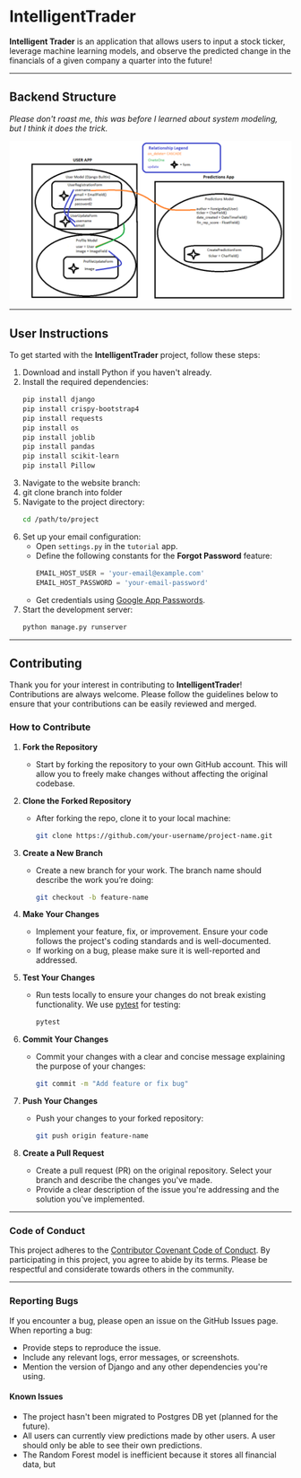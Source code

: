 # IntelligentTrader

**Intelligent Trader** is an application that allows users to input a stock ticker, leverage machine learning models, and observe the predicted change in the financials of a given company a quarter into the future!

---

## Backend Structure

*Please don't roast me, this was before I learned about system modeling, but I think it does the trick.*

![Backend Model](user+profile_model_design.png)

---

## User Instructions

To get started with the **IntelligentTrader** project, follow these steps:

1. Download and install Python if you haven't already.
2. Install the required dependencies:
    ```bash
    pip install django
    pip install crispy-bootstrap4
    pip install requests
    pip install os
    pip install joblib
    pip install pandas
    pip install scikit-learn
    pip install Pillow
    ```
3. Navigate to the website branch:
4. git clone branch into folder
5. Navigate to the project directory:
    ```bash
    cd /path/to/project
    ```
6. Set up your email configuration:
    - Open `settings.py` in the `tutorial` app.
    - Define the following constants for the **Forgot Password** feature:
      ```python
      EMAIL_HOST_USER = 'your-email@example.com'
      EMAIL_HOST_PASSWORD = 'your-email-password'
      ```
    - Get credentials using [Google App Passwords](https://myaccount.google.com/apppasswords).
7. Start the development server:
    ```bash
    python manage.py runserver
    ```

---

## Contributing

Thank you for your interest in contributing to **IntelligentTrader**! Contributions are always welcome. Please follow the guidelines below to ensure that your contributions can be easily reviewed and merged.

### How to Contribute

1. **Fork the Repository**
    - Start by forking the repository to your own GitHub account. This will allow you to freely make changes without affecting the original codebase.
   
2. **Clone the Forked Repository**
    - After forking the repo, clone it to your local machine:
      ```bash
      git clone https://github.com/your-username/project-name.git
      ```

3. **Create a New Branch**
    - Create a new branch for your work. The branch name should describe the work you’re doing:
      ```bash
      git checkout -b feature-name
      ```

4. **Make Your Changes**
    - Implement your feature, fix, or improvement. Ensure your code follows the project's coding standards and is well-documented.
    - If working on a bug, please make sure it is well-reported and addressed.

5. **Test Your Changes**
    - Run tests locally to ensure your changes do not break existing functionality. We use [pytest](https://pytest.org/) for testing:
      ```bash
      pytest
      ```

6. **Commit Your Changes**
    - Commit your changes with a clear and concise message explaining the purpose of your changes:
      ```bash
      git commit -m "Add feature or fix bug"
      ```

7. **Push Your Changes**
    - Push your changes to your forked repository:
      ```bash
      git push origin feature-name
      ```

8. **Create a Pull Request**
    - Create a pull request (PR) on the original repository. Select your branch and describe the changes you've made.
    - Provide a clear description of the issue you're addressing and the solution you've implemented.

---

### Code of Conduct

This project adheres to the [Contributor Covenant Code of Conduct](https://www.contributor-covenant.org/). By participating in this project, you agree to abide by its terms. Please be respectful and considerate towards others in the community.

---

### Reporting Bugs

If you encounter a bug, please open an issue on the GitHub Issues page. When reporting a bug:
- Provide steps to reproduce the issue.
- Include any relevant logs, error messages, or screenshots.
- Mention the version of Django and any other dependencies you're using.

#### Known Issues
- The project hasn't been migrated to Postgres DB yet (planned for the future).
- All users can currently view predictions made by other users. A user should only be able to see their own predictions.
- The Random Forest model is inefficient because it stores all financial data, but
